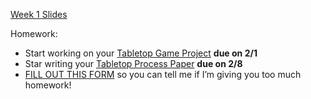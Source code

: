[Week 1 Slides](https://docs.google.com/presentation/d/1o1wn7qCIHvm6pyRf_S_lDHJCvFAZv06cnDHy8nc7OfY/edit?usp=sharing)

Homework:
- Start working on your [Tabletop Game Project](https://github.com/bezark/FCLC-Video-Game-Design/blob/main/Assignments/Tabletop.md) **due on 2/1**
- Star writing your [Tabletop Process Paper](https://github.com/bezark/FCLC-Video-Game-Design/blob/main/Assignments/TableTop%20Process%20Paper.md) **due on 2/8**
- [FILL OUT THIS FORM](https://forms.gle/5X6TjT88Yg5m5XLs8) so you can tell me if I’m giving you too much homework!
